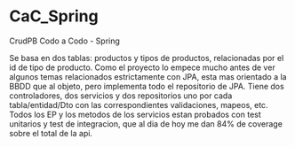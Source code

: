 # CaC_Spring
CrudPB Codo a Codo - Spring

Se basa en dos tablas: productos y tipos de productos, relacionadas por el id de tipo de producto.
Como el proyecto lo empece mucho antes de ver algunos temas relacionados estrictamente con JPA, esta mas orientado a la BBDD que al objeto, pero implementa
todo el repositorio de JPA.
Tiene dos controladores, dos servicios y dos repositorios uno por cada tabla/entidad/Dto con las correspondientes validaciones, mapeos, etc.
Todos los EP y los metodos de los servicios estan probados con test unitarios y test de integracion, que al dia de hoy me dan 84% de coverage sobre el total de la api.
